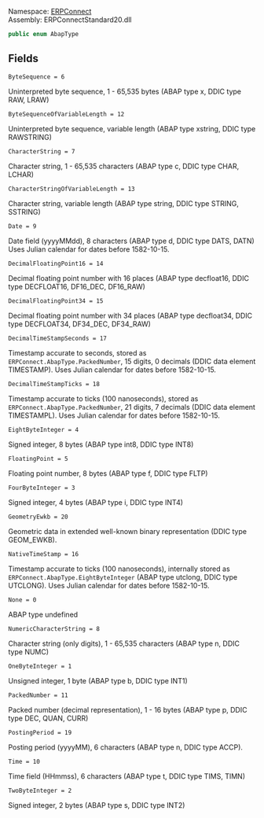 
Namespace: [ERPConnect](index.md)  
Assembly: ERPConnectStandard20.dll  

```csharp
public enum AbapType
```

## Fields

`ByteSequence = 6` 

Uninterpreted byte sequence, 1 - 65,535 bytes (ABAP type x, DDIC type RAW, LRAW)



`ByteSequenceOfVariableLength = 12` 

Uninterpreted byte sequence, variable length (ABAP type xstring, DDIC type RAWSTRING)



`CharacterString = 7` 

Character string, 1 - 65,535 characters (ABAP type c, DDIC type CHAR, LCHAR)



`CharacterStringOfVariableLength = 13` 

Character string, variable length (ABAP type string, DDIC type STRING, SSTRING)



`Date = 9` 

Date field (yyyyMMdd), 8 characters (ABAP type d, DDIC type DATS, DATN)
Uses Julian calendar for dates before 1582-10-15.



`DecimalFloatingPoint16 = 14` 

Decimal floating point number with 16 places
(ABAP type decfloat16, DDIC type DECFLOAT16, DF16_DEC, DF16_RAW)



`DecimalFloatingPoint34 = 15` 

Decimal floating point number with 34 places
(ABAP type decfloat34, DDIC type DECFLOAT34, DF34_DEC, DF34_RAW)



`DecimalTimeStampSeconds = 17` 

Timestamp accurate to seconds, stored as `ERPConnect.AbapType.PackedNumber`, 15 digits, 0 decimals
(DDIC data element TIMESTAMP).
Uses Julian calendar for dates before 1582-10-15.



`DecimalTimeStampTicks = 18` 

Timestamp accurate to ticks (100 nanoseconds), stored as `ERPConnect.AbapType.PackedNumber`, 21 digits, 7 decimals
(DDIC data element TIMESTAMPL).
Uses Julian calendar for dates before 1582-10-15.



`EightByteInteger = 4` 

Signed integer, 8 bytes (ABAP type int8, DDIC type INT8)



`FloatingPoint = 5` 

Floating point number, 8 bytes (ABAP type f, DDIC type FLTP)



`FourByteInteger = 3` 

Signed integer, 4 bytes (ABAP type i, DDIC type INT4)



`GeometryEwkb = 20` 

Geometric data in extended well-known binary representation (DDIC type GEOM_EWKB).



`NativeTimeStamp = 16` 

Timestamp accurate to ticks (100 nanoseconds), internally stored as `ERPConnect.AbapType.EightByteInteger`
(ABAP type utclong, DDIC type UTCLONG).
Uses Julian calendar for dates before 1582-10-15.



`None = 0` 

ABAP type undefined



`NumericCharacterString = 8` 

Character string (only digits), 1 - 65,535 characters (ABAP type n, DDIC type NUMC)



`OneByteInteger = 1` 

Unsigned integer, 1 byte (ABAP type b, DDIC type INT1)



`PackedNumber = 11` 

Packed number (decimal representation), 1 - 16 bytes (ABAP type p, DDIC type DEC, QUAN, CURR)



`PostingPeriod = 19` 

Posting period (yyyyMM), 6 characters (ABAP type n, DDIC type ACCP).



`Time = 10` 

Time field (HHmmss), 6 characters (ABAP type t, DDIC type TIMS, TIMN)



`TwoByteInteger = 2` 

Signed integer, 2 bytes (ABAP type s, DDIC type INT2)



